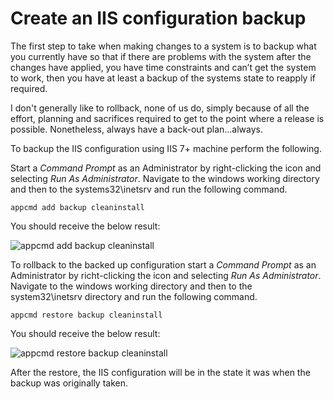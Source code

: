 # Create an IIS configuration backup
The first step to take when making changes to a system is to backup what you currently have so that if there are problems with the system after the changes have applied, you have time constraints and can’t get the system to work, then you have at least a backup of the systems state to reapply if required.

I don't generally like to rollback, none of us do, simply because of all the effort, planning and sacrifices required to get to the point where a release is possible. Nonetheless, always have a back-out plan...always.

To backup the IIS configuration using IIS 7+ machine perform the following.

Start a *Command Prompt* as an Administrator by right-clicking the icon and selecting *Run As Administrator*. Navigate to the windows working directory and then to the systems32\inetsrv and run the following command.

`appcmd add backup cleaninstall`

You should receive the below result:

![appcmd add backup cleaninstall][Figure1]

To rollback to the backed up configuration start a *Command Prompt* as an Administrator by richt-clicking the icon and selecting *Run As Administrator*. Navigate to the windows working directory and then to the system32\inetsrv directory and run the following command.

`appcmd restore backup cleaninstall`

You should receive the below result:

![appcmd restore backup cleaninstall][Figure2]

After the restore, the IIS configuration will be in the state it was when the backup was originally taken.

[Figure1]: https://github.com/benperk/benperk.github.io/blob/master/msdn/images/5657.1.png "Figure 1, appcmd add backup cleaninstall"
[Figure2]: https://github.com/benperk/benperk.github.io/blob/master/msdn/images/4848.2.png "Figure 2, appcmd restore backup cleaninstall"
